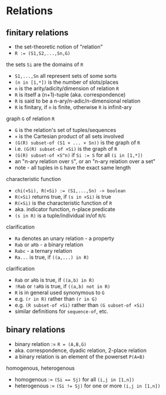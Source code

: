 
<!-- ======================================================================= -->
# Relations

<!-- ======================================================================= -->
## finitary relations

* the set-theoretic notion of "relation"
* `R := (S1,S2,...,Sn,G)`

the sets `Si` are the domains of `R`

* `S1,...,Sn` all represent sets of some sorts
* `(n in [1,*])` is the number of slots/places
* `n` is the arity/adicity/dimension of relation `R`
* `R` is itself a (n+1)-tuple (aka. correspondence)
* `R` is said to be a n-ary/n-adic/n-dimensional relation
* `R` is finitary, if `n` is finite, otherwise `R` is infinit-ary

graph `G` of relation `R`

* `G` is the relation's set of tuples/sequences
* `×` is the Cartesian product of all sets involved
* `(G(R) subset-of (S1 × ... × Sn))` is the graph of `R`
* i.e. `(G(R) subset-of ×Si)` is the graph of `R`
* `(G(R) subset-of ×S^n)` if `Si := S` for all `(i in [1,*])`
* an "n-ary relation over `S`", or an "n-ary relation over a set"
* note - all tuples in `G` have the exact same length

characteristic function

* `chi(×Si), R(×Si) := (S1,...,Sn) -> boolean`
* `R(×Si)` returns true, if `(s in ×Si)` is true
* `R(×Si)` is the characteristic function of `R`
* aka. indicator function, n-place predicate
* `(s in R)` is a tuple/individual in/of `R`/`G`

clarification

* `Ra` denotes an unary relation - a property
* `Rab` or `aRb` - a binary relation
* `Rabc` - a ternary relation
* `Ra...` is true, if `((a,...) in R)`

clarification

* `Rab` or `aRb` is true, if `((a,b) in R)`
* `!Rab` or `!aRb` is true, if `((a,b) not in R)`
* `R` is in general used synonymous to `G`
* e.g. `(r in R)` rather than `(r in G)`
* e.g. `(R subset-of ×Si)` rather than `(G subset-of ×Si)`
* similar definitions for `sequence-of`, etc.

<!-- ======================================================================= -->
## binary relations

* binary relation := `R = (A,B,G)`
* aka. correspondence, dyadic relation, 2-place relation
* a binary relation is an element of the powerset `P(A×B)`

homogenous, heterogenous

* homogenous := `(Si == Sj)` for all `(i,j in [1,n])`
* heterogenous := `(Si != Sj)` for one or more `(i,j in [1,n])`
